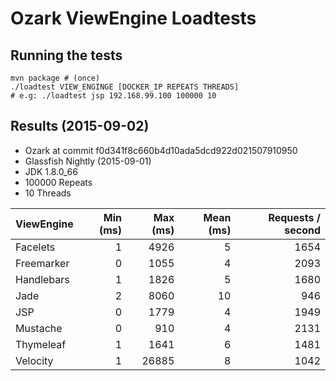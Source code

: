 # Ozark ViewEngine Loadtests

## Running the tests

    mvn package # (once)
    ./loadtest VIEW_ENGINGE [DOCKER_IP REPEATS THREADS]
    # e.g: ./loadtest jsp 192.168.99.100 100000 10
    
## Results (2015-09-02)

* Ozark at commit f0d341f8c660b4d10ada5dcd922d021507910950
* Glassfish Nightly (2015-09-01)
* JDK 1.8.0_66
* 100000 Repeats
* 10 Threads

| ViewEngine | Min (ms) | Max (ms) | Mean (ms) | Requests / second | 
| :----------|---------:|---------:|----------:|------------------:|
| Facelets   |        1 |     4926 |         5 |              1654 |
| Freemarker |        0 |     1055 |         4 |              2093 |
| Handlebars |        1 |     1826 |         5 |              1680 |
| Jade       |        2 |     8060 |        10 |               946 |
| JSP        |        0 |     1779 |         4 |              1949 |
| Mustache   |        0 |      910 |         4 |              2131 |
| Thymeleaf  |        1 |     1641 |         6 |              1481 |
| Velocity   |        1 |    26885 |         8 |              1042 |
